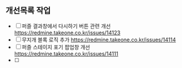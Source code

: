 
## 개선목록 작업
- [ ] 퍼즐 결과창에서 다시하기 버튼 관련 개선  https://redmine.takeone.co.kr/issues/14123
- [ ] 무지개 블록 로직 추가 https://redmine.takeone.co.kr/issues/14114
- [ ] 퍼즐 스테이지 포기 팝업창 개선 https://redmine.takeone.co.kr/issues/14111
- [ ] 